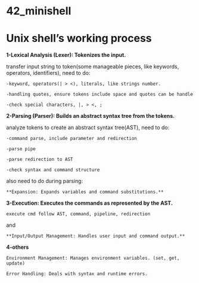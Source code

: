 # 42_minishell

# Unix shell’s working process

**1-Lexical Analysis (Lexer): Tokenizes the input.**

transfer input string to token(some manageable pieces, like keywords, operators, identifiers), need to do:

    -keyword, operators(| > <), literals, like strings number.
    	
    -handling quotes, ensure tokens include space and quotes can be handle
    	
    -check special characters, |, > <, ;


**2-Parsing (Parser): Builds an abstract syntax tree from the tokens.**

analyze tokens to create an abstract syntax tree(AST), need to do:

    -command parse, include parameter and redirection
    
    -parse pipe
    
    -parse redirection to AST
    
    -check syntax and command structure

also need to do during parsing:

    **Expansion: Expands variables and command substitutions.**

**3-Execution: Executes the commands as represented by the AST.**

    execute cmd follow AST, command, pipeline, redirection

and

    **Input/Output Management: Handles user input and command output.**

**4-others**

    Environment Management: Manages environment variables. (set, get, update)
    
    Error Handling: Deals with syntax and runtime errors.
